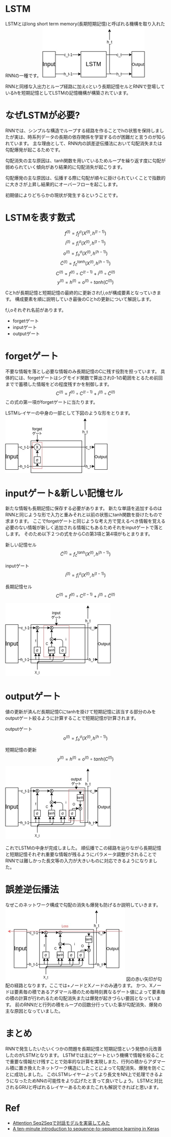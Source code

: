 # LSTM
LSTMとはlong short term memory(長期短期記憶)と呼ばれる機構を取り入れたRNNの一種です。
![LSTM](img/LSTM.jpg)

RNNと同様な入出力とループ経路に加えcという長期記憶セルとRNNで登場しているhを短期記憶としてLSTMの記憶機構が構築されています。

# なぜLSTMが必要?
RNNでは、シンプルな構造でループする経路を作ることでhの状態を保持しましたが実は、時系列データの長期の依存関係を学習するのが困難だと言うのが知られています。
主な理由として、RNN内の誤差逆伝播法において勾配消失または勾配爆発が起こるためです。

勾配消失の主な原因は、tanh関数を用いているためループを繰り返す度に勾配が弱められていく傾向があり結果的に勾配消失が起こります。

勾配爆発の主な原因は、伝播する際に勾配が順々に掛けられていくことで指数的に大きさが上昇し結果的にオーバーフローを起こします。

初期値によりどちらかの現状が発生するということです。

# LSTMを表す数式
$$ f^{(t)} = f^\sigma _f(X^{(t)}, h^{(t-1)}) $$
$$ i^{(t)} = f^\sigma _i (X^{(t)}, h^{(t-1)}) $$
$$ o^{(t)} = f^\sigma _o (X^{(t)}, h^{(h-1)}) $$
$$ \tilde{C}^{(t)} = f^{tanh} _{\tilde{c}} (X^{(t)}, h^{(h-1)})  $$
$$ C^{(t)} = f^{(t)} \circ C^{(t-1)} + i^{(t)} \circ \tilde{C}^{(t)} $$
$$ y^{(t)} = h^{(t)} = o^{(t)} \circ tanh(C^{(t)}) $$

Cとhが長期記憶と短期記憶の最終的に更新されf,i,oが構成要素となっていきます。
構成要素を順に説明していき最後のCとhの更新について解説します。

f,i,oそれぞれ名前があります。
- forgetゲート
- inputゲート
- outputゲート

# forgetゲート
不要な情報を落とし必要な情報のみ長期記憶のCに残す役割を担っています。
具体的には、forgetゲートはシグモイド関数で算出され0-1の範囲をとるため前回までで蓄積した情報をどの程度残すかを制御します。
$$ C^{(t)} = f^{(t)} \circ C^{(t-1)} + i^{(t)} \circ \tilde{C}^{(t)} $$
この式の第一項がforgetゲートに当たります。

LSTMレイヤーの中身の一部として下図のような形をとります。
![forgetgeat](img/forgetgeat.jpg)

# inputゲート&新しい記憶セル
新たな情報も長期記憶に保存する必要があります。
新たな単語を追加するのはRNNと同じような形で入力と重みそれと以前の状態にtanh関数を掛けたもので求まります。
ここでforgetゲートと同じような考え方で覚えるべき情報を覚える必要のない情報が新しく追加される情報にもあるためそれをinputゲートで落とします。
そのため以下２つの式をからCの第3項と第4項がもとまります。

新しい記憶セル
$$ \tilde{C}^{(t)} = f^{tanh} _{\tilde{c}} (X^{(t)}, h^{(h-1)})  $$

inputゲート
$$ i^{(t)} = f^\sigma _i (X^{(t)}, h^{(t-1)}) $$

長期記憶セル
$$ C^{(t)} = f^{(t)} \circ C^{(t-1)} + i^{(t)} \circ \tilde{C}^{(t)} $$

![inputgeat](img/inputゲート.jpg)

# outputゲート
値の更新が済んだ長期記憶Cにtanhを掛けて短期記憶に該当する部分のみをoutputゲート絞るように計算することで短期記憶が計算されます。

outputゲート
$$ o^{(t)} = f^\sigma _o (X^{(t)}, h^{(h-1)}) $$

短期記憶の更新
$$ y^{(t)} = h^{(t)} = o^{(t)} \circ tanh(C^{(t)}) $$

![outputゲート](img/outputゲート.jpg)

これでLSTMの中身が完成しました。
順伝播でこの経路を辿りながら長期記憶と短期記憶それぞれ重要な情報が残るようにパラメータ調整がされることでRNNでは難しかった長文等の入力が大きいものに対応できるようになりました。

# 誤差逆伝播法
なぜこのネットワーク構成で勾配の消失も爆発も防げるか説明していきます。
![LSTMLoss](img/LSTMBack.jpg)
図の赤い矢印が勾配の経路となります。ここでは+ノードとXノードのみ通ります。
かつ、Xノードは要素毎の積であるアダマール積のため毎時刻異なるゲート値によって要素毎の積の計算が行われるため勾配消失または爆発が起きづらい要因となっています。
前のRNNだと行列の積をループの回数分行っていた事が勾配消失、爆発の主な原因となっていました。

# まとめ
RNNで発生したいたいくつかの問題を長期記憶と短期記憶という発想の元改善したのがLSTMとなります。
LSTMでは主にゲートという機構で情報を絞ることで重要な情報だけ残すことで効率的な計算を実現しまた、行列の積からアダマール積に置き換えたネットワーク構造にしたことによって勾配消失、爆発を防ぐことに成功しました。
このLSTMレイヤーよってより長文をNN上で処理できるようになったためNNの可能性をより広げたと言って良いでしょう。
LSTMと対比されるGRUと呼ばれるレイヤーあるためまたこれも解説できればと思います。

# Ref
- [Attention Seq2Seqで対話モデルを実装してみた](http://www.ie110704.net/2017/08/21/attention-seq2seq%E3%81%A7%E5%AF%BE%E8%A9%B1%E3%83%A2%E3%83%87%E3%83%AB%E3%82%92%E5%AE%9F%E8%A3%85%E3%81%97%E3%81%A6%E3%81%BF%E3%81%9F/)
- [A ten-minute introduction to sequence-to-sequence learning in Keras](https://blog.keras.io/a-ten-minute-introduction-to-sequence-to-sequence-learning-in-keras.html)